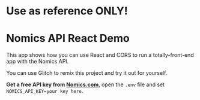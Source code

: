 # Use as reference ONLY!

Nomics API React Demo
=====================

This app shows how you can use React and CORS to run a totally-front-end app with the Nomics API.

You can use Glitch to remix this project and try it out for yourself.

**Get a free API key from [Nomics.com](https://nomics.com)**, open the `.env` file and set `NOMICS_API_KEY=your key here`.


